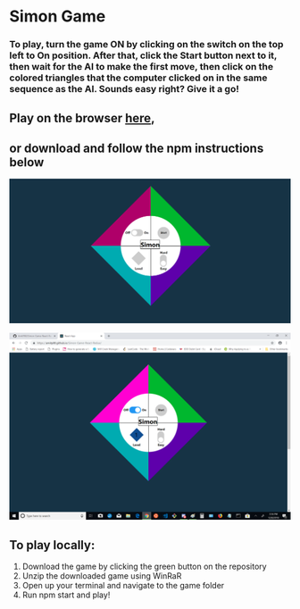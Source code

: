 # Simon Game

### To play, turn the game ON by clicking on the switch on the top left to On position. After that, click the Start button next to it, then wait for the AI to make the first move, then click on the colored triangles that the computer clicked on in the same sequence as the AI. Sounds easy right? Give it a go!

## Play on the browser [here](https://amitp88.github.io/Simon-Game-React-Redux/),
## or download and follow the npm instructions below

![screenShot1](https://github.com/AmitP88/Simon-Game-React-Redux/blob/master/Screenshot1.png)

![screenShot2](https://github.com/AmitP88/Simon-Game-React-Redux/blob/master/Screenshot2.png)

## To play locally:
1. Download the game by clicking the green button on the repository
2. Unzip the downloaded game using WinRaR
3. Open up your terminal and navigate to the game folder
4. Run npm start and play!
